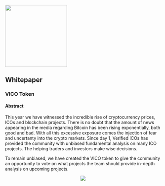 <p align="left">
<img src="https://daks2k3a4ib2z.cloudfront.net/59988441ab717100012c9708/599bc5713f1ad60001cf937f_verified_icosNEW1.png" width="200px">
</p>

## Whitepaper

### VICO Token

#### Abstract

This year we have witnessed the incredible rise of cryptocurrency prices, ICOs and blockchain projects. There is no doubt that the amount of news appearing in the media regarding Bitcoin has been rising exponentially, both good and bad. With all this excessive exposure comes the injection of fear and uncertanty into the crypto markets. Since day 1, Verified ICOs has provided the community with unbiased fundamental analysis on many ICO projects. The helping traders and investors make wise decisions.

To remain unbiased, we have created the VICO token to give the community an opportunity to vote on what projects the team should provide in-depth analysis on upcoming projects.

<p align="center">
<img src="https://i.imgur.com/L6GeRg7.png">
</p>
